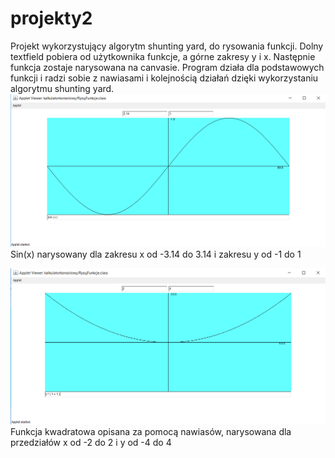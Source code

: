 # projekty2
Projekt wykorzystujący algorytm shunting yard, do rysowania funkcji. Dolny textfield pobiera od użytkownika funkcje, a górne zakresy y i x.
Następnie funkcja zostaje narysowana na canvasie. Program działa dla podstawowych funkcji i radzi sobie z nawiasami i kolejnością działań
dzięki wykorzystaniu algorytmu shunting yard.
![](images/obrazek1.png)
Sin(x) narysowany dla zakresu x od -3.14 do 3.14 i zakresu y od -1 do 1


![](images/obrazek2.png)
Funkcja kwadratowa opisana za pomocą nawiasów, narysowana dla przedziałów x od -2 do 2 i y od -4 do 4
